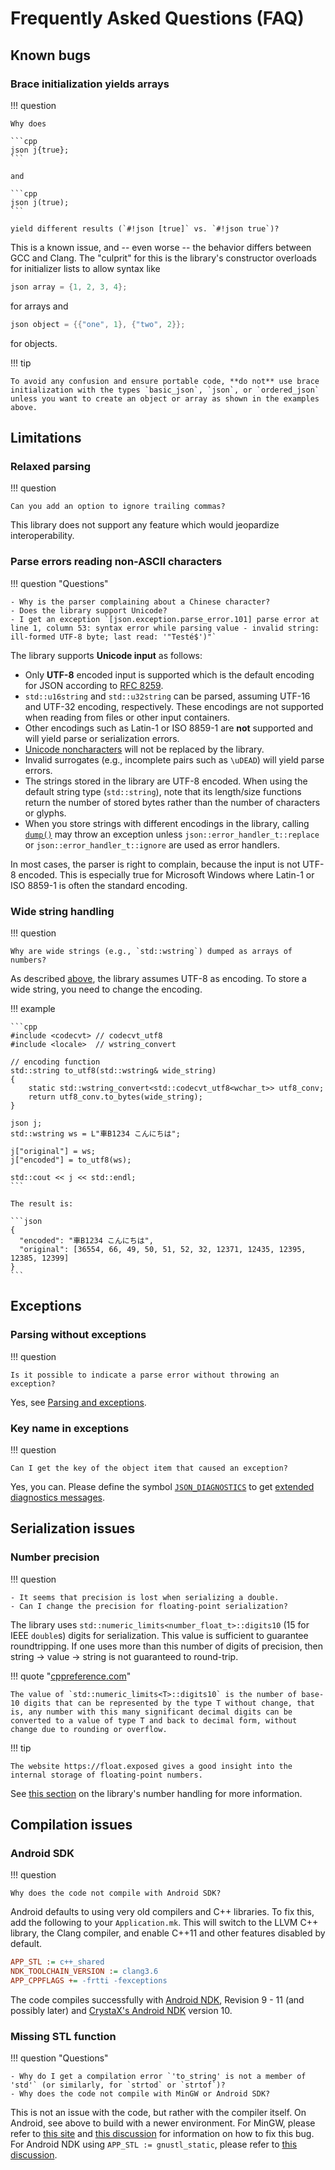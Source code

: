 # Frequently Asked Questions (FAQ)

## Known bugs

### Brace initialization yields arrays

!!! question

    Why does

    ```cpp
    json j{true};
    ```

    and

    ```cpp
    json j(true);
    ```

    yield different results (`#!json [true]` vs. `#!json true`)?

This is a known issue, and -- even worse -- the behavior differs between GCC and Clang. The "culprit" for this is the library's constructor overloads for initializer lists to allow syntax like

```cpp
json array = {1, 2, 3, 4};
```

for arrays and

```cpp
json object = {{"one", 1}, {"two", 2}}; 
```

for objects.

!!! tip

    To avoid any confusion and ensure portable code, **do not** use brace initialization with the types `basic_json`, `json`, or `ordered_json` unless you want to create an object or array as shown in the examples above.

## Limitations

### Relaxed parsing

!!! question

    Can you add an option to ignore trailing commas?

This library does not support any feature which would jeopardize interoperability.


### Parse errors reading non-ASCII characters

!!! question "Questions"

    - Why is the parser complaining about a Chinese character?
    - Does the library support Unicode?
    - I get an exception `[json.exception.parse_error.101] parse error at line 1, column 53: syntax error while parsing value - invalid string: ill-formed UTF-8 byte; last read: '"Testé$')"`

The library supports **Unicode input** as follows:

- Only **UTF-8** encoded input is supported which is the default encoding for JSON according to [RFC 8259](https://tools.ietf.org/html/rfc8259.html#section-8.1).
- `std::u16string` and `std::u32string` can be parsed, assuming UTF-16 and UTF-32 encoding, respectively. These encodings are not supported when reading from files or other input containers.
- Other encodings such as Latin-1 or ISO 8859-1 are **not** supported and will yield parse or serialization errors.
- [Unicode noncharacters](http://www.unicode.org/faq/private_use.html#nonchar1) will not be replaced by the library.
- Invalid surrogates (e.g., incomplete pairs such as `\uDEAD`) will yield parse errors.
- The strings stored in the library are UTF-8 encoded. When using the default string type (`std::string`), note that its length/size functions return the number of stored bytes rather than the number of characters or glyphs.
- When you store strings with different encodings in the library, calling [`dump()`](https://nlohmann.github.io/json/classnlohmann_1_1basic__json_a50ec80b02d0f3f51130d4abb5d1cfdc5.html#a50ec80b02d0f3f51130d4abb5d1cfdc5) may throw an exception unless `json::error_handler_t::replace` or `json::error_handler_t::ignore` are used as error handlers.

In most cases, the parser is right to complain, because the input is not UTF-8 encoded. This is especially true for Microsoft Windows where Latin-1 or ISO 8859-1 is often the standard encoding.


### Wide string handling

!!! question

    Why are wide strings (e.g., `std::wstring`) dumped as arrays of numbers?

As described [above](#parse-errors-reading-non-ascii-characters), the library assumes UTF-8 as encoding.  To store a wide string, you need to change the encoding.

!!! example

    ```cpp
    #include <codecvt> // codecvt_utf8
    #include <locale>  // wstring_convert
    
    // encoding function
    std::string to_utf8(std::wstring& wide_string)
    {
        static std::wstring_convert<std::codecvt_utf8<wchar_t>> utf8_conv;
        return utf8_conv.to_bytes(wide_string);
    }
    
    json j;
    std::wstring ws = L"車B1234 こんにちは";
    
    j["original"] = ws;
    j["encoded"] = to_utf8(ws);
    
    std::cout << j << std::endl;
    ```
    
    The result is:
    
    ```json
    {
      "encoded": "車B1234 こんにちは",
      "original": [36554, 66, 49, 50, 51, 52, 32, 12371, 12435, 12395, 12385, 12399]
    }
    ```

## Exceptions

### Parsing without exceptions

!!! question

    Is it possible to indicate a parse error without throwing an exception?

Yes, see [Parsing and exceptions](../features/parsing/parse_exceptions.md).


### Key name in exceptions

!!! question

    Can I get the key of the object item that caused an exception?

Yes, you can. Please define the symbol [`JSON_DIAGNOSTICS`](../api/macros/json_diagnostics.md) to get [extended diagnostics messages](exceptions.md#extended-diagnostic-messages).


## Serialization issues


### Number precision

!!! question

    - It seems that precision is lost when serializing a double.
    - Can I change the precision for floating-point serialization?

The library uses `std::numeric_limits<number_float_t>::digits10` (15 for IEEE `double`s) digits for serialization. This value is sufficient to guarantee roundtripping. If one uses more than this number of digits of precision, then string -> value -> string is not guaranteed to round-trip.

!!! quote "[cppreference.com](https://en.cppreference.com/w/cpp/types/numeric_limits/digits10)"

    The value of `std::numeric_limits<T>::digits10` is the number of base-10 digits that can be represented by the type T without change, that is, any number with this many significant decimal digits can be converted to a value of type T and back to decimal form, without change due to rounding or overflow. 

!!! tip

    The website https://float.exposed gives a good insight into the internal storage of floating-point numbers.

See [this section](../features/types/number_handling.md#number-serialization) on the library's number handling for more information.

## Compilation issues

### Android SDK

!!! question

    Why does the code not compile with Android SDK?

Android defaults to using very old compilers and C++ libraries. To fix this, add the following to your `Application.mk`. This will switch to the LLVM C++ library, the Clang compiler, and enable C++11 and other features disabled by default.

```ini
APP_STL := c++_shared
NDK_TOOLCHAIN_VERSION := clang3.6
APP_CPPFLAGS += -frtti -fexceptions
```

The code compiles successfully with [Android NDK](https://developer.android.com/ndk/index.html?hl=ml), Revision 9 - 11 (and possibly later) and [CrystaX's Android NDK](https://www.crystax.net/en/android/ndk) version 10.


### Missing STL function

!!! question "Questions"

    - Why do I get a compilation error `'to_string' is not a member of 'std'` (or similarly, for `strtod` or `strtof`)?
    - Why does the code not compile with MinGW or Android SDK?

This is not an issue with the code,  but rather with the compiler itself. On Android, see above to build with a newer environment.  For MinGW, please refer to [this site](http://tehsausage.com/mingw-to-string) and [this discussion](https://github.com/nlohmann/json/issues/136) for information on how to fix this bug. For Android NDK using `APP_STL := gnustl_static`, please refer to [this discussion](https://github.com/nlohmann/json/issues/219).
